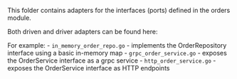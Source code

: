 This folder contains adapters for the interfaces (ports) defined in the orders module.

Both driven and driver adapters can be found here:

For example:
    - `in_memory_order_repo.go` - implements the OrderRepository interface using a basic in-memory map
    - `grpc_order_service.go` - exposes the OrderService interface as a grpc service
    - `http_order_service.go` - exposes the OrderService interface as HTTP endpoints
